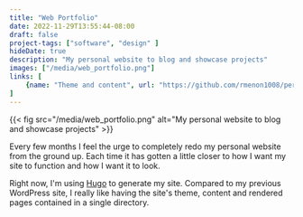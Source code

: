 ```yaml
---
title: "Web Portfolio"
date: 2022-11-29T13:55:44-08:00
draft: false
project-tags: ["software", "design" ]
hideDate: true
description: "My personal website to blog and showcase projects"
images: ["/media/web_portfolio.png"]
links: [
    {name: "Theme and content", url: "https://github.com/rmenon1008/personal-hugo", icon: "github"},
]
---
```

{{< fig src="/media/web_portfolio.png" alt="My personal website to blog and showcase projects" >}}

Every few months I feel the urge to completely redo my personal website from the ground up. Each time it has gotten a little closer to how I want my site to function and how I want it to look.

Right now, I'm using [Hugo](https://gohugo.io/) to generate my site. Compared to my previous WordPress site, I really like having the site's theme, content and rendered pages contained in a single directory.